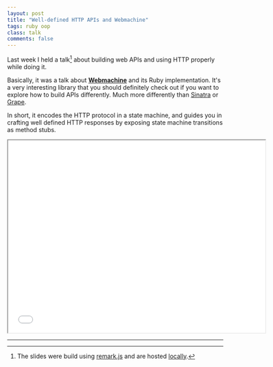 ```yaml
---
layout: post
title: "Well-defined HTTP APIs and Webmachine"
tags: ruby oop
class: talk
comments: false
---
```


Last week I held a talk[^1] about building web APIs and using HTTP properly while doing it.

Basically, it was a talk about [**Webmachine**](https://github.com/seancribbs/webmachine-ruby) and its Ruby implementation. It's a very interesting library that you should definitely check out if you want to explore how to build APIs differently. Much more differently than [Sinatra](http://www.sinatrarb.com/) or [Grape](http://intridea.github.io/grape/).

In short, it encodes the HTTP protocol in a state machine, and guides you in crafting well defined HTTP responses by exposing state machine transitions as method stubs.

<iframe src="/talks/well_defined_http.html" width="600" height="450"></iframe>

---
[^1]: The slides were build using [remark.js](https://github.com/gnab/remark) and are hosted [locally](/talks/well_defined_http.html).
